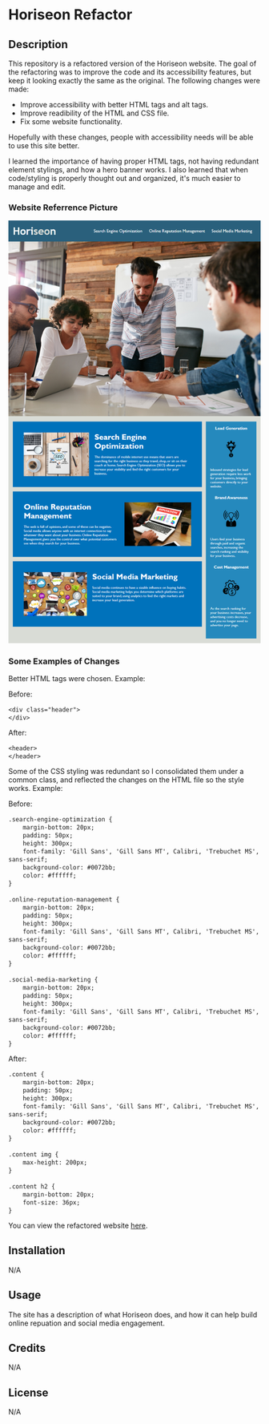 # Horiseon Refactor

## Description

This repository is a refactored version of the Horiseon website. The goal of the refactoring was to improve the code and its accessibility features, but keep it looking exactly the same as the original. The following changes were made:
* Improve accessibility with better HTML tags and alt tags. 
* Improve readibility of the HTML and CSS file.
* Fix some website functionality.

Hopefully with these changes, people with accessibility needs will be able to use this site better.

I learned the importance of having proper HTML tags, not having redundant element stylings, and how a hero banner works. I also learned that when code/styling is properly thought out and organized, it's much easier to manage and edit.

### Website Referrence Picture
![Horiseon Referrence](./assets/images/horiseon-website-referrence.png)

### Some Examples of Changes
Better HTML tags were chosen. Example:

Before:
```
<div class="header">
</div>
```

After:
```
<header>
</header>
```

Some of the CSS styling was redundant so I consolidated them under a common class, and reflected the changes on the HTML file so the style works. Example:

Before:
```
.search-engine-optimization {
    margin-bottom: 20px;
    padding: 50px;
    height: 300px;
    font-family: 'Gill Sans', 'Gill Sans MT', Calibri, 'Trebuchet MS', sans-serif;
    background-color: #0072bb;
    color: #ffffff;
}

.online-reputation-management {
    margin-bottom: 20px;
    padding: 50px;
    height: 300px;
    font-family: 'Gill Sans', 'Gill Sans MT', Calibri, 'Trebuchet MS', sans-serif;
    background-color: #0072bb;
    color: #ffffff;
}

.social-media-marketing {
    margin-bottom: 20px;
    padding: 50px;
    height: 300px;
    font-family: 'Gill Sans', 'Gill Sans MT', Calibri, 'Trebuchet MS', sans-serif;
    background-color: #0072bb;
    color: #ffffff;
}
```

After:
```
.content {
    margin-bottom: 20px;
    padding: 50px;
    height: 300px;
    font-family: 'Gill Sans', 'Gill Sans MT', Calibri, 'Trebuchet MS', sans-serif;
    background-color: #0072bb;
    color: #ffffff;
}

.content img {
    max-height: 200px;
}

.content h2 {
    margin-bottom: 20px;
    font-size: 36px;
}
```

You can view the refactored website [here](https://nathangero.github.io/horiseon-refactor/).


## Installation

N/A

## Usage

The site has a description of what Horiseon does, and how it can help build online repuation and social media engagement.

## Credits

N/A

## License

N/A
